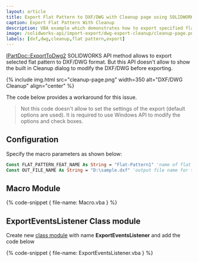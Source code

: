 ```yaml
---
layout: article
title: Export Flat Pattern to DXF/DWG with Cleanup page using SOLIDWORKS API
caption: Export Flat Pattern With Cleanup
description: VBA example which demonstrates how to export specified flat pattern to DXF/DWG with Cleanup dialog
image: /solidworks-api/import-export/dwg-export-cleanup/cleanup-page.png
labels: [dxf,dwg,cleanup,flat pattern,export]
---
```

[IPartDoc::ExportToDwg2](https://help.solidworks.com/2014/english/api/sldworksapi/SolidWorks.Interop.sldworks~SolidWorks.Interop.sldworks.IPartDoc~ExportToDWG2.html) SOLIDWORKS API method allows to export selected flat pattern to DXF/DWG format. But this API doesn't allow to show the built in Cleanup dialog to modify the DXF/DWG before exporting.

{% include img.html src="cleanup-page.png" width=350 alt="DXF/DWG Cleanup" align="center" %}

The code below provides a workaround for this issue.

> Not this code doesn't allow to set the settings of the export (default options are used). It is required to use Windows API to modify the options and check boxes.

## Configuration

Specify the macro parameters as shown below:

~~~vb
Const FLAT_PATTERN_FEAT_NAME As String = "Flat-Pattern1" 'name of flat pattern feature to export
Const OUT_FILE_NAME As String = "D:\sample.dxf" 'output file name for the export
~~~

## Macro Module

{% code-snippet { file-name: Macro.vba } %}

## ExportEventsListener Class module

Create new [class module](/visual-basic/classes/) with name **ExportEventsListener** and add the code below

{% code-snippet { file-name: ExportEventsListener.vba } %}
